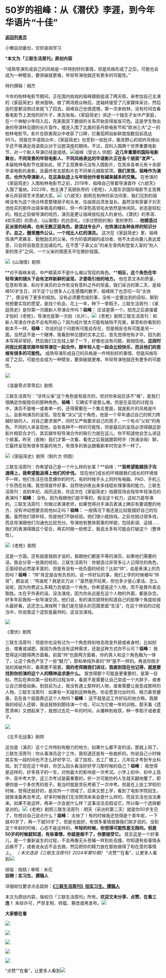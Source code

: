# 50岁的祖峰：从《潜伏》李涯，到今年华语片“十佳”

[**返回列表页**](/gzh/三联生活周刊)

小懒自动备份，仅供查阅学习

***本文为「三联生活周刊」原创内容**

  
  
“成熟导演形成自己的风格是一件特别好的事情，但是风格形成了之后，可能也会成为一种壁垒，要突破就更难，年轻导演他就还有更多的可能性。”

  
  

特约撰稿｜帼杰

今年的柏林电影节期间，正在国内拍戏的祖峰跟剧组请了两天假，来参加自己主演的《家庭简史》欧洲首映。做了两场观众映后，连轴转接受了几家媒体采访，然后连时差都没倒过来就飞了回去。祖峰自己也很遗憾，第一次来柏林，没有时间去看看电影节上其他的好片子，来去匆匆。《家庭简史》讲述一个独生子女中产家庭，在一个神秘少年闯入后，完美面具下脆弱的关系开始变得岌岌可危。这是学生物出身的导演林见捷的长片首作，接连入围了北美的圣丹斯电影节和“欧洲三大”之一的柏林电影节。影片在欧美观众中收获了口碑，烂番茄网站新鲜度指数目前高达95%。但是在华语观众中，《家庭简史》也受到一些批评，极具野心的视听风格似乎还不够满足母语观众对于议题深度的期待。不过，双料入围两个世界重要电影节，对一个新人导演已经是成绩。![](https://mmbiz.qpic.cn/sz_mmbiz_jpg/mscgUN7TcTIgnHY9PGtE3QhDoTywdWGn5VqiaMMWhkeAQEclfvo0ZKeQMMxJ8GGVicdHe0DaajyUn5CW0VSktwdw/640?wx_fmt=jpeg&from;=appmsg)祖峰（受访人
供图）**近几年重要的国际电影舞台，不同背景的年轻电影人、不同风格表达的华语影片正在各个层面“发声”。**
本届柏林电影节也是如此，除了主竞赛单元没有入围影片，在其余各单元有十余部华语电影的身影，且最终有五部影片在不同单元摘取奖项。**我们发现，祖峰作为演员，也作为导演新人，在这条轨迹上与年轻创作者有越来越多的交集。**
在参演的《家庭简史》入围柏林电影节之前，2019年，祖峰自己带着导演首作《六欲天》入围了戛纳。2023年，他主演了高朋执导的《老枪》，入围东京国际电影节主竞赛单元并获得艺术贡献大奖。![](https://mmbiz.qpic.cn/mmbiz_jpg/c2Sib3Mp7pOO3xPxIedttEV70o9vfc75xxWjQewC015vNt8CaWgA9SdxsKvUogj3LibLXvtwkiasPAlpOSibgE3eZw/640?wx_fmt=jpeg)《六欲天》剧照在柏林的采访间里，我们见到的祖峰没有为这个场合特意整理胡子和头发，任由斑白须发滋长。虽然没有穿妻子刘天池给买的那件出镜率极高的帽衫，但一件深色高领毛衣依然是休闲风，状态是轻松的。相比之前做导演的经历，演员是更让祖峰放松投入的身份。《潜伏》的李涯、《欢乐颂》的奇点、《山海情》的白崇礼、《涉过愤怒的海》里的李烈……**他塑造过反派里的经典，也有无数正面角色，是谍战专业户，也饰演过各种各样的知识分子。总之，圈里圈外公认，一个戏比人红的演员。**
这次在《家庭简史》里，祖峰饰演严肃寡言、勤勉励志的父亲。作为阶级跨越的成功者，他不太会向妻儿表达爱意，只会将自我意志加诸后代。在不愿“子承父业”的亲生骨肉和登堂入室的“别人家的孩子”之间，一个父亲的情感天平在微妙摇摆。

![](https://mmbiz.qpic.cn/mmbiz_gif/c2Sib3Mp7pOO3xPxIedttEV70o9vfc75xPnf0CAVmp64XI4DKWjEdrU3icNjZCHz51VAQf8CxlNEMcXhmDXLYqlQ/640?wx_fmt=gif&from;=appmsg)《山海情》剧照

**对于祖峰来说，中产精英并不是什么难以驾驭的角色。****相反，这个角色在年轻导演的镜头下会有怎样新鲜的呈现，才是吸引他的地方。**
他在意文本的质量，在意和导演、和对手演员的合作有没有意料之外的惊喜。我们采访的第二天，是祖峰50岁生日，对于这个让很多人心生感慨的数字，祖峰除了也念叨一句“太快了”，便没有了更多的规划。没有必须要完成的事，没有一定要达到的目标，聊到他想要实现的愿望，是找个机会，花上一年，种下一季稻子。三联生活周刊：《家庭简史》是你第一次跟新人导演合作吗？**祖峰：**
应该是第一个。拍完之后紧接着才拍的《老枪》，导演也是第一次拍（长片）。![](https://mmbiz.qpic.cn/mmbiz_jpg/c2Sib3Mp7pOO3xPxIedttEV70o9vfc75xVwCDLM8Ncfia5MiamfJEz7D1a0Onf8TpOZF8e9J2pyeib1icwvGurXibHMA/640?wx_fmt=jpeg&from;=appmsg)《老枪》剧照三联生活周刊：和新人导演合作会不会有所担心？因为成片很大可能有缺陷不完美，甚至和你看到的剧本不一样。**祖峰：**
你说的这个问题有可能会存在，但是相反也有可能是另一面。当然这不是一个赌博，我看到林见捷的文本之后，首先觉得他有才华，因为剧本写得非常好。然后我们又在线上聊了一下，好像也没有问题，我相信他。**这段时间我比较喜欢跟年轻导演在一起合作，跟年轻人在一起会比较快乐，而且他们的思维有很多的可能性。**
成熟导演形成自己的风格是一件特别好的事情，但是风格形成了之后，可能也会成为一种壁垒，要突破就更难，年轻导演他就还有更多的可能性。

![](https://mmbiz.qpic.cn/sz_mmbiz_png/HGEFyKUz8STOnSElNNp2tKCWn4dlNLmiasSjTYseMJAPNLrESrodbN2cMqwNDEuCpAtjQiaShUwCIO9EUTrazaLQ/640?&wx;_fmt=png)

《凌晨零点零零后》剧照

三联生活周刊：“涂伟父亲”这个角色是有层次的，但对你来说应该不“难”，是我们很确定你能胜任的那种角色。**祖峰：**
它确实不是那么难。但是在呈现的过程当中，演员不是唯一或者单一的，还得需要在一个集合里面，就是影片的风格是什么，会影响演员的呈现。现在看“涂父”这个角色，他是一个早年通过自己的努力跨越阶层的人，对自己要求很严，同时又严格要求自己的孩子，一个有点“父权”的角色。不同的人来呈现他，会有各种不一样的可能性，但是最后的呈现必须得跟这部影片相契合才行。其实跟年轻导演合作的吸引力就在这儿，你不知道他会怎么讲这个故事。昨天（首映）我们才第一次看，看完之后我就跟郭柯宇（饰演涂母）聊，它最终呈现有很多惊喜的地方，有很多的表达跟看剧本时完全不一样了。

![](https://mmbiz.qpic.cn/sz_mmbiz_jpg/mscgUN7TcTIgnHY9PGtE3QhDoTywdWGnxAye8WkM3csssjXaC9d7d8uMh6CZDDYB7rdv5jZIHgUPwecwPrrWEw/640?wx_fmt=jpeg&from;=appmsg)《家庭简史》剧照（制片方
供图）

三联生活周刊：你希望自己是一个什么样的长辈？**祖峰：****我希望能跟孩子沟通得上，我希望能追得上他们的步伐。**
现在他们成长的环境跟我们成长的环境很不一样，他们生活在信息爆炸的时代，有的时候手头上同时有电脑、PAD、手机三个东西在处理。我觉得是件好事，自然地训练出来多线程处理事情的能力。三联生活周刊：说到年纪、阅历这些，你这次在《家庭简史》拍摄现场会指导年轻演员的表演吗？**祖峰：**
没有。因为我跟他们是平等的，我没这个权力，这权力是导演的。三联生活周刊：你做过表演老师，如果觉得对手演员表演上确实有要调整的地方，没有冲动想要去给他纠正吗？**祖峰：**
一般情况下我还是比较能摆好自己的位置。虽然他们很年轻，但是他们不缺经验。他们很小就拍戏，之前也拍过很多戏，而且导演跟他们沟通也比较充分。导演他有整体叙事的样貌，包括影调、运镜……我们的表演得跟这个契合，再实时做一些修正，我说太多有可能会打破这个（整体性）。

![](https://mmbiz.qpic.cn/mmbiz_jpg/wEQzJd0zgiahexZia9ibgxADFDeHiaIu1rzsJvkibvZOsD7azchmsIBCBJyia7ZAufQ88BtY7u9Sx7DicGibGBZkAbdChg/640?wx_fmt=jpeg&from;=appmsg&tp;=wxpic&wxfrom;=5&wx;_lazy=1&wx;_co=1)《老枪》剧照

这是一方面。还有就是我刚才说的，我跟他们都是平等的演员，如果他们需要的话，我会分享一些我的经验。三联生活周刊：你塑造过非常多让人记得住的角色，正面经验必然是丰富的，但是有没有一些负面的经验？比如“帅”，会是表演上的负担吗？**祖峰：**
“帅”肯定是会有负担的。说一件好玩的事，我们上学的时候被叫“帅哥”，都会说：“骂谁呢？我是实力派！”虽然是开玩笑，但也多少是心里话，怎么说呢，因为你费这么多精力去塑造一个角色，你希望是这个人物，而不是靠外表去取胜。太在乎外表的话，没法演戏，因为你永远是在这个人物的外面，都是杂念。好多年前我和一些导演交流，他们说，有的演员就特别知道自己的脸哪个角度给镜头最好看。这还怎么演戏啊？我们是在镜头的范围里面“生活”，在这个体验的过程当中，你说我这个造型是最帅的，这没法演戏。

![](https://mmbiz.qpic.cn/mmbiz_gif/c2Sib3Mp7pOO3xPxIedttEV70o9vfc75xWFiavW0F5kv5BaYKjQwmTwk2pEYh0mgXTmjMTHx2YJdUbWtAhxXkV2w/640?wx_fmt=gif&from;=appmsg)

《潜伏》剧照

三联生活周刊：但是你也没有过为一个角色特别地去改变外貌或者身材，比如扮丑、增重或减肥。是因为角色没有这种需求，还是这种方式你不认可？**祖峰：**
我觉得这问题得两方面看。前面“帅”也是两方面看，你的真人和这个角色融为一体了，让这个角色产生了一些“魅力”，那和单纯外表的“帅”是不一样的。再说你刚才说的突破外形，看需要不需要。**我的老师跟我们讲过，我直到现在也记得，就是要找到你扮演的这个人的精神追求是什么。**
我觉得那个可能是更重要的，是第一目标，然后在奔向第一目标的过程当中，看是不是需要让自己变成一个大胖子，或者让自己骨瘦如柴。到目前为止，我没有遇上那样的人物，或者需要让我变成那样的人物。三联生活周刊：如果有一天碰到这种角色，你会愿意付出时间、精力甚至健康，去在各个层面靠近这个人物吗？**祖峰：**
这不就是这工作好玩的地方嘛。我跟我的经纪人还聊，我说我特别期待演一个戏，可以为它做一年的训练。那天看《遗愿清单》又想起来了，我想过去花一年的时间，从播种到收获，种一季稻子或者麦子。

![](https://mmbiz.qpic.cn/mmbiz/2AROUp6sfbN0nKFIOJ3MXwpHciaqnwX72Z11zUicibicjfPOFVCGnD4nrrkGEQriauJuiaV9K02YNu16m0tGB0kDZDTw/640?wx_fmt=gif&tp;=wxpic&wxfrom;=5&wx;_lazy=1)

《北平无战事》剧照

这也是（演员）这个工作特别有魅力的地方。如果什么都不变的话，那就上班了。三联生活周刊：你从事演员这个工作，我知道还是有一些曲折的。你说自己小时候其实有一段时间也不怎么好好学习，读了技校，去工厂做工，几年后才考到专业科班。到了现在这个年龄，你怎么回头看没好好学习那时候的自己？**祖峰：**
我觉得是这样的，好多孩子的一生，对他最大的影响是一次考试。小学上初中、初中上高中、高中考大学，这三次考试是最重要的，折一次可能你的人生就天翻地覆了，即便你是一个多优秀的孩子。我当时就是贪玩考砸了一次中考。但是在上技工学校的时候，觉得还挺好的，是另外一个领域了。后来又想上学，看到了电影学院招生，就做准备再去考试。好多时候我们无法预测未来会是什么样的，而且生活也没法重来。如果不是这样，再来一次会是什么样？这事没法去假设它。所以每一个选择都是对的。![](https://mmbiz.qpic.cn/mmbiz_png/c2Sib3Mp7pOO3xPxIedttEV70o9vfc75xDCrrYHsibywKeMo6vtzxmiaTFAAbuhcTicdg3HsRA0DksyuVl7VnkjW9Q/640?wx_fmt=png&from;=appmsg)《老枪》剧照三联生活周刊：明天（采访的第二天）就是你50岁生日了，你想对自己说点什么？**祖峰：**
太快了！有的时候我还觉得是个青年呢，一下就40岁了，再一下就50岁了。但是也挺好，有很多事情就像我们刚才说的，没到这个年龄的时候，心态不是这样的。**年轻的时候，你觉得可能性是无限的。但是50岁的时候就知道，有些事情，你就是做不了，你要接受它。**
其实这是一个好事儿，是一个重新诞生的过程，不会再像无头苍蝇一样到处去撞，你知道有些事情永远做不了，或者说永远不会去做，然后把你的精力放在那些做得了和在意的事情上。
_（ _本文选自《三联生活周刊》2024年第10期）__
“点赞”“在看”，让更多人看到![](https://mmbiz.qpic.cn/mmbiz_gif/c2Sib3Mp7pON9hkSZwdTibRHNZSMPyiapUCHJwlyoZVBC3SfmPmF0VKjkm3NiaToQloHFJ6icyicqZnqgXp6pSQJt5gg/640?wx_fmt=gif&from;=appmsg&wxfrom;=5&wx;_lazy=1&tp;=webp)  
  
  
  
  
  
排版：桃桃 / 审核：米花  
**招聘｜实习生、撰稿人**  

详细岗位要求点击跳转：[**《三联生活周刊》招实习生、撰稿人**](http://mp.weixin.qq.com/s?__biz=MTc5MTU3NTYyMQ==&mid=2651136871&idx=3&sn=f1c0777fe9d31881e5dfca68ebc2937f&chksm=5907324d6e70bb5b3546dfe1c7b31b5fe05664bebbf36356ba9a1a352e0678444cad62875ad4&scene=21#wechat_redirect)

本文为原创内容，版权归「三联生活周刊」所有。**欢迎文末分享、点赞、在看三连！**
未经许可，严禁复制、转载、篡改或再发布。![](https://mmbiz.qpic.cn/sz_mmbiz_png/Gg7Qtoh7Aic9ZTmAdCc80b4nD7xicgPt863QWU7oNswDx19XrjfTtSl8QwatY2EEZGuNd1WRRiapDZjcDhTnNYmBg/640?wx_fmt=other&wxfrom;=5&wx;_lazy=1&wx;_co=1&retryload;=1&tp;=webp)

**大家都在看**

  

[![](https://mmbiz.qpic.cn/mmbiz_png/c2Sib3Mp7pOPLUg9qgDxXAlcuUMzF1gmTLiaoibwVaYeZyGYAp22CcSNukfbpzOtLLGFOXxxibYeCnjy5vAzNqG8gA/640?wx_fmt=other&from;=appmsg&wxfrom;=5&wx;_lazy=1&wx;_co=1&tp;=webp)](http://mp.weixin.qq.com/s?__biz=MTc5MTU3NTYyMQ==&mid=2651460178&idx=1&sn=342916e8441b0033db6b2f6d857fec5a&chksm=590803786e7f8a6e339054f371b91e4ea81313f402b9654e762efe9c2afe0248d314385ff04b&scene=21#wechat_redirect)

[![](https://mmbiz.qpic.cn/mmbiz_png/c2Sib3Mp7pONBTzzDSyoCEHficSpmWg9R9SSMHWorocaH2FRaVN5ia7qvoQNPeL6GnSndzb7PZknFyrRuiaiaPGicaTw/640?wx_fmt=other&from;=appmsg&wxfrom;=5&wx;_lazy=1&wx;_co=1&tp;=webp)](http://mp.weixin.qq.com/s?__biz=MTc5MTU3NTYyMQ==&mid=2651464868&idx=1&sn=c88d49989b5b734724005fac037dd5aa&chksm=5908358e6e7fbc9817eeb38385a8015a8cb643259aa3750ae730fd263562883dc6f7e13d23fe&scene=21#wechat_redirect)

[![](https://mmbiz.qpic.cn/mmbiz_jpg/c2Sib3Mp7pOO3xPxIedttEV70o9vfc75x8KhcjZblL7XK1Mg65poHbib0r5rUZXrksFL6IsFibykG6sKlmfIb72jg/640?wx_fmt=jpeg&from;=appmsg)](http://mp.weixin.qq.com/s?__biz=MTc5MTU3NTYyMQ==&mid=2651466051&idx=1&sn=5e1c1f01e24ee155c8d51ca046f313fc&chksm=590838696e7fb17f6a12755682ed64beed18fa2f5d1e80dcdedada0f99d7e12093fa55e5eecf&scene=21#wechat_redirect)  

![](https://mmbiz.qpic.cn/sz_mmbiz_png/Gg7Qtoh7Aic9ZTmAdCc80b4nD7xicgPt86k1kgpU51hWCHjV92ryhVW35PLCvLhxLw9XDhXjgeDyZhHSx5EbRcfg/640?wx_fmt=other&wxfrom;=5&wx;_lazy=1&wx;_co=1&retryload;=2&tp;=webp)

  
[![](https://mmbiz.qpic.cn/mmbiz_jpg/c2Sib3Mp7pONuwrdetOsWUZLdDE1J39mLibBBe0vPzCKS1topq8p9JgG9O86KDCNS3SZl7Paa1d80gvHIBg9C0cw/640?wx_fmt=other&from;=appmsg&wxfrom;=5&wx;_lazy=1&wx;_co=1&tp;=webp)]()  
  
“点赞”“在看”，让更多人看到![](https://mmbiz.qpic.cn/mmbiz_gif/c2Sib3Mp7pON9hkSZwdTibRHNZSMPyiapUCHJwlyoZVBC3SfmPmF0VKjkm3NiaToQloHFJ6icyicqZnqgXp6pSQJt5gg/640?wx_fmt=gif&from;=appmsg&wxfrom;=5&wx;_lazy=1&tp;=webp)

